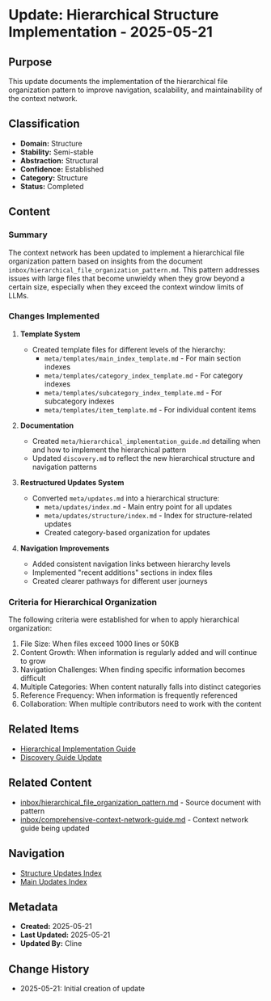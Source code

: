 # Update: Hierarchical Structure Implementation - 2025-05-21

## Purpose
This update documents the implementation of the hierarchical file organization pattern to improve navigation, scalability, and maintainability of the context network.

## Classification
- **Domain:** Structure
- **Stability:** Semi-stable
- **Abstraction:** Structural
- **Confidence:** Established
- **Category:** Structure
- **Status:** Completed

## Content

### Summary
The context network has been updated to implement a hierarchical file organization pattern based on insights from the document `inbox/hierarchical_file_organization_pattern.md`. This pattern addresses issues with large files that become unwieldy when they grow beyond a certain size, especially when they exceed the context window limits of LLMs.

### Changes Implemented

1. **Template System**
   - Created template files for different levels of the hierarchy:
     - `meta/templates/main_index_template.md` - For main section indexes
     - `meta/templates/category_index_template.md` - For category indexes
     - `meta/templates/subcategory_index_template.md` - For subcategory indexes
     - `meta/templates/item_template.md` - For individual content items

2. **Documentation**
   - Created `meta/hierarchical_implementation_guide.md` detailing when and how to implement the hierarchical pattern
   - Updated `discovery.md` to reflect the new hierarchical structure and navigation patterns

3. **Restructured Updates System**
   - Converted `meta/updates.md` into a hierarchical structure:
     - `meta/updates/index.md` - Main entry point for all updates
     - `meta/updates/structure/index.md` - Index for structure-related updates
     - Created category-based organization for updates

4. **Navigation Improvements**
   - Added consistent navigation links between hierarchy levels
   - Implemented "recent additions" sections in index files
   - Created clearer pathways for different user journeys

### Criteria for Hierarchical Organization

The following criteria were established for when to apply hierarchical organization:

1. File Size: When files exceed 1000 lines or 50KB
2. Content Growth: When information is regularly added and will continue to grow
3. Navigation Challenges: When finding specific information becomes difficult
4. Multiple Categories: When content naturally falls into distinct categories
5. Reference Frequency: When information is frequently referenced 
6. Collaboration: When multiple contributors need to work with the content

## Related Items
- [Hierarchical Implementation Guide](../../hierarchical-implementation-guide.md)
- [Discovery Guide Update](../../../discovery.md)

## Related Content
- [inbox/hierarchical_file_organization_pattern.md](../../../../inbox/hierarchical_file_organization_pattern.md) - Source document with pattern
- [inbox/comprehensive-context-network-guide.md](../../../../inbox/comprehensive-context-network-guide.md) - Context network guide being updated

## Navigation
- [Structure Updates Index](index.md)
- [Main Updates Index](../index.md)

## Metadata
- **Created:** 2025-05-21
- **Last Updated:** 2025-05-21
- **Updated By:** Cline

## Change History
- 2025-05-21: Initial creation of update

